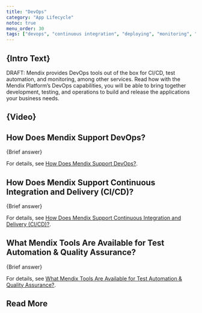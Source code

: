 ```yaml
---
title: "DevOps"
category: "App Lifecycle"
notoc: true
menu_order: 30
tags: ["devops", "continuous integration", "deploying", "monitoring", "apm", "datadog", "new relic", "appdynamics"]
---
```


## {Intro Text}

DRAFT: Mendix provides DevOps tools out of the box for CI/CD, test automation,  and monitoring, among other services. Read how with the Mendix  Platform’s DevOps capabilities, you will be able to bring together  development, testing, and operations to build and release the  applications your business needs. 

## {Video}

## How Does Mendix Support DevOps?

{Brief answer}

For details, see [How Does Mendix Support DevOps?](devops-overview#support-devops).

## How Does Mendix Support Continuous Integration and Delivery (CI/CD)?

{Brief answer}

For details, see [How Does Mendix Support Continuous Integration and Delivery (CI/CD)?](cicd#support-cicd).

## What Mendix Tools Are Available for Test Automation & Quality Assurance?

{Brief answer}

For details, see [What Mendix Tools Are Available for Test Automation & Quality Assurance?](test-automation-qa#qa-tools).

## Read More
